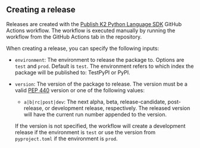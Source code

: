 
## Creating a release

Releases are created with the [Publish K2 Python Language SDK](.github/workflows/publish-k2-python-language-sdk.yaml) GitHub Actions workflow.
The workflow is executed manually by running the workflow from the GitHub Actions tab in the repository.

When creating a release, you can specify the following inputs:
- `environment`: The environment to release the package to. Options are `test` and `prod`. Default is `test`. The environment refers to which index the package will be published to: TestPyPI or PyPI.
- `version`: The version of the package to release. The version must be a valid [PEP 440](https://pep440.readthedocs.io/en/latest/) version or one of the following values:
    - `a|b|rc|post|dev`: The next alpha, beta, release-candidate, post-release, or development release, respectively. The released version will have the current run number appended to the version.

  If the version is not specified, the workflow will create a development release if the environment is `test` or use the version from `pyproject.toml` if the environment is `prod`.